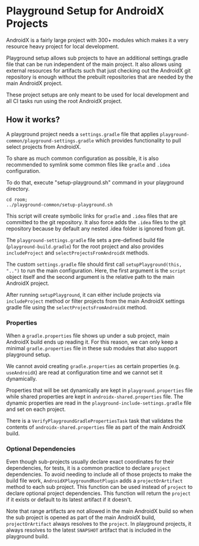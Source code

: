 # Playground Setup for AndroidX Projects

AndroidX is a fairly large project with 300+ modules which makes it a
very resource heavy project for local development.

Playground setup allows sub projects to have an additional settings.gradle
file that can be run independent of the main project.
It also allows using external resources for artifacts such that just checking
out the AndroidX git repository is enough without the prebuilt repositories
that are needed by the main AndroidX project.

These project setups are only meant to be used for local development and
all CI tasks run using the root AndroidX project.

## How it works?
A playground project needs a `settings.gradle` file that applies
`playground-common/playground-settings.gradle` which provides functionality
to pull select projects from AndroidX.

To share as much common configuration as possible, it is also recommended
to symlink some common files like `gradle` and `.idea` configuration.

To do that, execute "setup-playground.sh" command in your playground directory.
```
cd room;
../playground-common/setup-playground.sh
```
This script will create symbolic links for `gradle` and `.idea` files that are committed
to the git repository. It also force adds the `.idea` files to the git repository because
by default any nested .idea folder is ignored from git.

The `playground-settings.gradle` file sets a pre-defined build file (`playground-build.gradle`)
for the root project and also provides `includeProject` and `selectProjectsFromAndroidX`
methods.

The custom `settings.gradle` file should first call `setupPlayground(this, "..")` to
run the main configuration. Here, the first argument is the `script` object itself and
the second argument is the relative path to the main AndroidX project.

After running `setupPlayground`, it can either include projects via `includeProject`
method or filter projects from the main AndroidX settings gradle file using the
`selectProjectsFromAndroidX` method.

### Properties
When a `gradle.properties` file shows up under a sub project, main AndroidX build ends up
reading it. For this reason, we can only keep a minimal `gradle.properties` file in these
sub modules that also support playground setup.

We cannot avoid creating `gradle.properties` as certain properties (e.g. `useAndroidX`) are
read at configuration time and we cannot set it dynamically.

Properties that will be set dynamically are kept in `playground.properties` file while
shared properties are kept in `androidx-shared.properties` file.
The dynamic properties are read in the `playground-include-settings.gradle` file and set
on each project.

There is a `VerifyPlaygroundGradlePropertiesTask` task that validates the contents of
`androidx-shared.properties` file as part of the main AndroidX build.
### Optional Dependencies
Even though sub-projects usually declare exact coordinates for their dependencies,
for tests, it is a common practice to declare `project` dependencies. To avoid needing
to include all of those projects to make the build file work, `AndroidXPlaygroundRootPlugin`
adds a `projectOrArtifact` method to each sub project. This function can be used instead of
`project` to declare optional project dependencies. This function will return the
`project` if it exists or default to its latest artifact if it doesn't.

Note that range artifacts are not allowed in the main AndroidX build so when the sub
project is opened as part of the main AndroidX build, `projectOrArtifact` always resolves
to the `project`. In playground projects, it always resolves to the latest `SNAPSHOT`
artifact that is included in the playground build.
